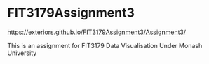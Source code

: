 # FIT3179Assignment3

https://exteriors.github.io/FIT3179Assignment3/Assignment3/

This is an assignment for FIT3179 Data Visualisation Under Monash University

